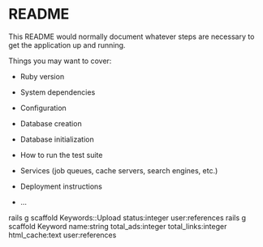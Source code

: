 # README

This README would normally document whatever steps are necessary to get the
application up and running.

Things you may want to cover:

* Ruby version

* System dependencies

* Configuration

* Database creation

* Database initialization

* How to run the test suite

* Services (job queues, cache servers, search engines, etc.)

* Deployment instructions

* ...

rails g scaffold Keywords::Upload status:integer user:references
rails g scaffold Keyword name:string total_ads:integer total_links:integer html_cache:text user:references